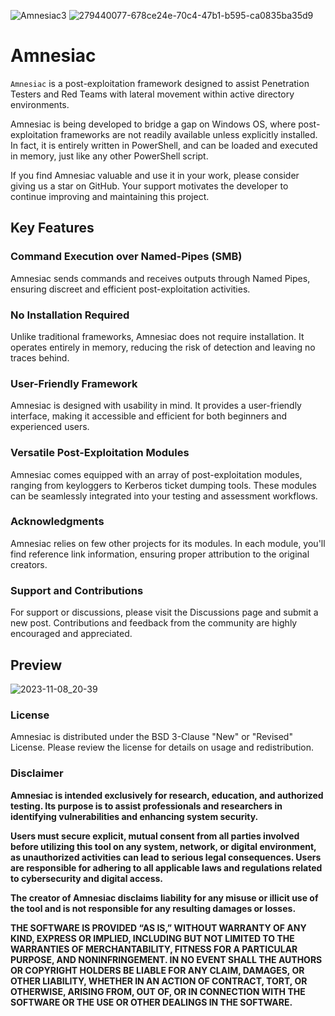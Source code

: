 ![Amnesiac3](https://github.com/Leo4j/Amnesiac/assets/61951374/f99be249-3270-4c92-ab27-516d2b8db7a3)
![279440077-678ce24e-70c4-47b1-b595-ca0835ba35d9](https://github.com/Leo4j/Amnesiac/assets/61951374/067080b7-b115-41e4-994e-60c0335c05dc)

# Amnesiac

`Amnesiac` is a post-exploitation framework designed to assist Penetration Testers and Red Teams with lateral movement within active directory environments.

Amnesiac is being developed to bridge a gap on Windows OS, where post-exploitation frameworks are not readily available unless explicitly installed. In fact, it is entirely written in PowerShell, and can be loaded and executed in memory, just like any other PowerShell script.

If you find Amnesiac valuable and use it in your work, please consider giving us a star on GitHub. Your support motivates the developer to continue improving and maintaining this project.

## Key Features

### Command Execution over Named-Pipes (SMB)

Amnesiac sends commands and receives outputs through Named Pipes, ensuring discreet and efficient post-exploitation activities.

### No Installation Required

Unlike traditional frameworks, Amnesiac does not require installation. It operates entirely in memory, reducing the risk of detection and leaving no traces behind.

### User-Friendly Framework

Amnesiac is designed with usability in mind. It provides a user-friendly interface, making it accessible and efficient for both beginners and experienced users.

### Versatile Post-Exploitation Modules

Amnesiac comes equipped with an array of post-exploitation modules, ranging from keyloggers to Kerberos ticket dumping tools. These modules can be seamlessly integrated into your testing and assessment workflows.

### Acknowledgments

Amnesiac relies on few other projects for its modules. In each module, you'll find reference link information, ensuring proper attribution to the original creators.

### Support and Contributions

For support or discussions, please visit the Discussions page and submit a new post. Contributions and feedback from the community are highly encouraged and appreciated.

## Preview

![2023-11-08_20-39](https://github.com/Leo4j/Amnesiac/assets/61951374/d95d76da-c41e-40c2-aebb-8d38666a21f1)

### License

Amnesiac is distributed under the BSD 3-Clause "New" or "Revised" License. Please review the license for details on usage and redistribution.

### Disclaimer

**Amnesiac is intended exclusively for research, education, and authorized testing. Its purpose is to assist professionals and researchers in identifying vulnerabilities and enhancing system security.**

**Users must secure explicit, mutual consent from all parties involved before utilizing this tool on any system, network, or digital environment, as unauthorized activities can lead to serious legal consequences. Users are responsible for adhering to all applicable laws and regulations related to cybersecurity and digital access.**

**The creator of Amnesiac disclaims liability for any misuse or illicit use of the tool and is not responsible for any resulting damages or losses.**

**THE SOFTWARE IS PROVIDED “AS IS,” WITHOUT WARRANTY OF ANY KIND, EXPRESS OR IMPLIED, INCLUDING BUT NOT LIMITED TO THE WARRANTIES OF MERCHANTABILITY, FITNESS FOR A PARTICULAR PURPOSE, AND NONINFRINGEMENT. IN NO EVENT SHALL THE AUTHORS OR COPYRIGHT HOLDERS BE LIABLE FOR ANY CLAIM, DAMAGES, OR OTHER LIABILITY, WHETHER IN AN ACTION OF CONTRACT, TORT, OR OTHERWISE, ARISING FROM, OUT OF, OR IN CONNECTION WITH THE SOFTWARE OR THE USE OR OTHER DEALINGS IN THE SOFTWARE.**

